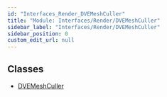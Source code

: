 ```yaml
---
id: "Interfaces_Render_DVEMeshCuller"
title: "Module: Interfaces/Render/DVEMeshCuller"
sidebar_label: "Interfaces/Render/DVEMeshCuller"
sidebar_position: 0
custom_edit_url: null
---
```


## Classes

- [DVEMeshCuller](../classes/Interfaces_Render_DVEMeshCuller.DVEMeshCuller.md)
